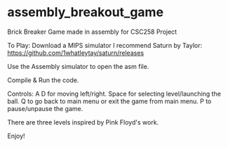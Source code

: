# assembly_breakout_game
Brick Breaker Game made in assembly for CSC258 Project

To Play: Download a MIPS simulator
I recommend Saturn by Taylor: https://github.com/1whatleytay/saturn/releases

Use the Assembly simulator to open the asm file.

Compile & Run the code.

Controls: A D for moving left/right. 
Space for selecting level/launching the ball. 
Q to go back to main menu or exit the game from main menu. 
P to pause/unpause the game.

There are three levels inspired by Pink Floyd's work. 

Enjoy!
